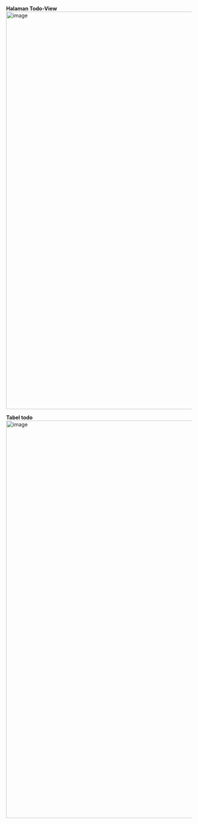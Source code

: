 **Halaman Todo-View**
<img width="1920" height="1080" alt="image" src="https://github.com/user-attachments/assets/2e3dad44-9427-4eaf-a149-fd0e73457efa" />

**Tabel todo**
<img width="1920" height="1080" alt="image" src="https://github.com/user-attachments/assets/a87a60c9-766e-4761-8428-4d5311011893" />
